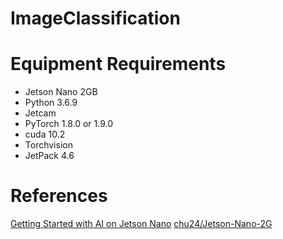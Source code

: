 # ImageClassification
# Equipment Requirements
* Jetson Nano 2GB
* Python 3.6.9
* Jetcam
* PyTorch 1.8.0 or 1.9.0
* cuda 10.2
* Torchvision
* JetPack 4.6
# References
[Getting Started with AI on Jetson Nano]([https://ithelp.ithome.com.tw/m/articles/10297084)
[chu24/Jetson-Nano-2G](https://github.com/chu24/Jetson-Nano-2G)

